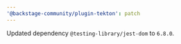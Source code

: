 ```yaml
---
'@backstage-community/plugin-tekton': patch
---
```


Updated dependency `@testing-library/jest-dom` to `6.8.0`.
